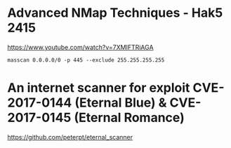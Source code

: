 # Advanced NMap Techniques - Hak5 2415
https://www.youtube.com/watch?v=7XMIFTRiAGA

```
masscan 0.0.0.0/0 -p 445 --exclude 255.255.255.255
```

# An internet scanner for exploit CVE-2017-0144 (Eternal Blue) & CVE-2017-0145 (Eternal Romance)
https://github.com/peterpt/eternal_scanner
